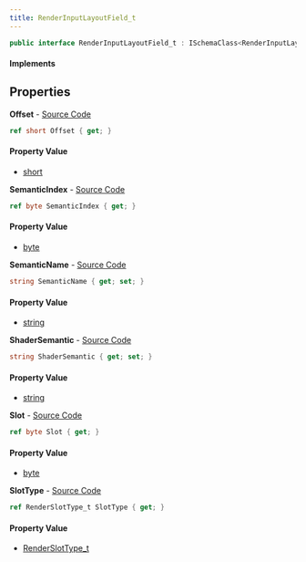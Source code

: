 ```yaml
---
title: RenderInputLayoutField_t
---
```


```csharp
public interface RenderInputLayoutField_t : ISchemaClass<RenderInputLayoutField_t>, ISchemaField, ISchemaClass, INativeHandle
```

#### Implements

## Properties

**Offset** - [Source Code](https://github.com/swiftly-solution/swiftlys2/blob/main/managed/src/SwiftlyS2.Generated/Schemas/Interfaces/RenderInputLayoutField_t.cs#L20)

```csharp
ref short Offset { get; }
```

#### Property Value

- [short](https://learn.microsoft.com/dotnet/api/system.int16)

**SemanticIndex** - [Source Code](https://github.com/swiftly-solution/swiftlys2/blob/main/managed/src/SwiftlyS2.Generated/Schemas/Interfaces/RenderInputLayoutField_t.cs#L18)

```csharp
ref byte SemanticIndex { get; }
```

#### Property Value

- [byte](https://learn.microsoft.com/dotnet/api/system.byte)

**SemanticName** - [Source Code](https://github.com/swiftly-solution/swiftlys2/blob/main/managed/src/SwiftlyS2.Generated/Schemas/Interfaces/RenderInputLayoutField_t.cs#L16)

```csharp
string SemanticName { get; set; }
```

#### Property Value

- [string](https://learn.microsoft.com/dotnet/api/system.string)

**ShaderSemantic** - [Source Code](https://github.com/swiftly-solution/swiftlys2/blob/main/managed/src/SwiftlyS2.Generated/Schemas/Interfaces/RenderInputLayoutField_t.cs#L26)

```csharp
string ShaderSemantic { get; set; }
```

#### Property Value

- [string](https://learn.microsoft.com/dotnet/api/system.string)

**Slot** - [Source Code](https://github.com/swiftly-solution/swiftlys2/blob/main/managed/src/SwiftlyS2.Generated/Schemas/Interfaces/RenderInputLayoutField_t.cs#L22)

```csharp
ref byte Slot { get; }
```

#### Property Value

- [byte](https://learn.microsoft.com/dotnet/api/system.byte)

**SlotType** - [Source Code](https://github.com/swiftly-solution/swiftlys2/blob/main/managed/src/SwiftlyS2.Generated/Schemas/Interfaces/RenderInputLayoutField_t.cs#L24)

```csharp
ref RenderSlotType_t SlotType { get; }
```

#### Property Value

- [RenderSlotType_t](/docs/api/shared/schemadefinitions/renderslottype_t)

